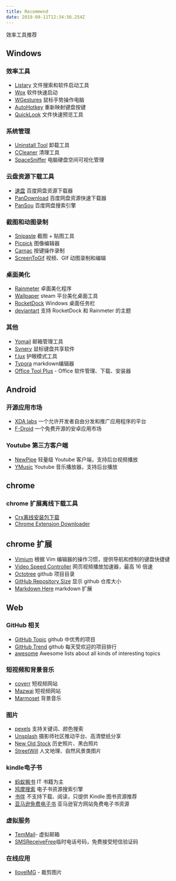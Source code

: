 ```yaml
---
title: Recommend
date: 2019-09-11T12:34:56.254Z
---
```

效率工具推荐

## Windows

### 效率工具
- [Listary][listary] 文件搜索和软件启动工具 
- [Wox][wox] 软件快速启动 
- [WGestures][WGestures] 鼠标手势操作电脑 
- [AutoHotkey][AutoHotkey] 重新映射键盘按键
- [QuickLook][QuickLook] 文件快速预览工具  

### 系统管理
- [Uninstall Tool][uninstall tool] 卸载工具
- [CCleaner][ccleaner] 清理工具
- [SpaceSniffer][spacesniffer] 电脑硬盘空间可视化管理

### 云盘资源下载工具
- [速盘][速盘] 百度网盘资源下载器 
- [PanDownload][pandownload] 百度网盘资源快速下载器
- [PanSou][pansou] 百度网盘搜索引擎

### 截图和动图录制
- [Snipaste][snipaste] 截图 + 贴图工具  
- [Picpick][pickpick] 图像编辑器
- [Carnac][carnac] 按键操作录制
- [ScreenToGif][screentogif] 视频、GIf 动图录制和编辑 

### 桌面美化
- [Rainmeter][rainmeter] 卓面美化程序
- [Wallpaper][wallpaper] steam 平台美化桌面工具
- [RocketDock][rocketdock] Windows 桌面任务栏
- [deviantart][deviantart] 支持 RocketDock 和 Rainmeter 的主题


### 其他
- [Yomail][yomail] 邮箱管理工具
- [Synery][synery] 鼠标键盘共享软件
- [f.lux][f.lux] 护眼模式工具
- [Typora][Typora] markdown编辑器
- [Office Tool Plus][otoolplus]  - Office 软件管理、下载、安装器

## Android 

### 开源应用市场
- [XDA labs][xda] 一个允许开发者自由分发和推广应用程序的平台
- [F-Droid][f-droid] 一个免费开源的安卓应用市场

 ### Youtube 第三方客户端
 - [NewPipe][newpipe] 轻量级 Youtube 客户端，支持后台视频播放
 - [YMusic][ymusic] Youtube 音乐播放器，支持后台播放

## chrome
### chrome 扩展离线下载工具

- [Crx离线安装包下载][Crx]
- [Chrome Extension Downloader][Chrome Extension Downloader]

## chrome 扩展
- [Vimium][Vimium] 根据 Vim 编辑器的操作习惯，提供导航和控制的键盘快捷键
- [Video Speed Controller][Video Speed] 网页视频播放加速器，最高 16 倍速
- [Octotree][Octotree] github 项目目录
- [GitHub Repository Size][gitsize] 显示 github 仓库大小
- [Markdown Here][Markdownh] markdown 扩展

## Web
### GitHub 相关

- [GitHub Topic][GitHub Topic] github 中优秀的项目
- [GitHub Trend][GitHub Trend] github 每天受欢迎的项目排行
- [awesome][awesome] Awesome lists about all kinds of interesting topics

### 短视频和背景音乐
- [coverr][coverr] 短视频网站
- [Mazwai][Mazwai]  短视频网站
- [Marmoset][Marmoset]  背景音乐

### 图片
- [pexels][pexels]  支持关键词、颜色搜索
- [Unsplash][Unsplash]  摄影师社区推动平台、高清壁纸分享
- [New Old Stock][New Old Stock]  历史照片、黑白照片
- [StreetWill][StreetWill]  人文地理、自然风景类图片

### kindle电子书
- [蚂蚁搬书][蚂蚁搬书]   IT 书籍为主
- [鸠摩搜索][鸠摩搜索] 电子书资源搜索引擎
- [书伴][书伴] 不支持下载、阅读，只提供 Kindle 图书资源推荐
- [亚马逊免费电子书][亚马逊免费电子书] 亚马逊官方网站免费电子书资源

### 虚拟服务
- [TemMail][TemMail]- 虚拟邮箱
- [SMSReceiveFree][SMSReceiveFree]临时电话号码，免费接受短信验证码

### 在线应用
- [IloveIMG][iloveimg] - 裁剪图片

[listary]: https://www.listary.com/
[wox]: http://www.wox.one/
[WGestures]:http://www.yingdev.com/projects/wgestures
[AutoHotkey]:https://www.autohotkey.com/
[QuickLook]:https://pooi.moe/QuickLook/?utm_source=www.appinn.com
[deviantart]:https://www.deviantart.com/
[uninstall tool]:https://www.crystalidea.com/uninstall-tool
[ccleaner]:https://www.ccleaner.com/
[spacesniffer]:http://www.uderzo.it/main_products/space_sniffer/index.html
[速盘]:https://www.speedpan.com/
[pandownload]:http://pandownload.com/
[pansou]:http://www.pansou.com/
[snipaste]:https://www.snipaste.com/
[pickpick]:https://picpick.app/zh/
[carnac]:http://code52.org/carnac/
[screentogif]:https://www.screentogif.com/?l=zh_cn
[otoolplus]:https://otp.landian.la/zh-cn/
[rocketdock]:https://rocketdock.en.softonic.com/
[wallpaper]:https://store.steampowered.com/app/431960/Wallpaper_Engine/
[rainmeter]:https://www.rainmeter.net/
[f.lux]:https://justgetflux.com/
[synery]:https://symless.com/synergy
[yomail]:http://www.nextechat.com/
[ymusic]:https://ymusic.io/ 
[newpipe]:https://f-droid.org/en/packages/org.schabi.newpipe/
[f-droid]:https://f-droid.org/en/
[xda]:https://labs.xda-developers.com/
[Crx]:http://yurl.sinaapp.com/crx.php
[Chrome Extension Downloader]:https://chrome-extension-downloader.com/
[gitsize]:https://chrome.google.com/webstore/detail/github-repository-size/apnjnioapinblneaedefcnopcjepgkci?hl=zh-CN
[Octotree]:https://chrome.google.com/webstore/detail/octotree/bkhaagjahfmjljalopjnoealnfndnagc/related?hl=zh-CN
[Video Speed]:https://github.com/igrigorik/videospeed
[Vimium]:http://vimium.github.io/
[Markdownh]:https://markdown-here.com/ 
[Bear]:https://bear.app/ 
[Typora]:https://www.typora.io/ 
[GitHub Trend]:https://github.com/trending
[GitHub Topic]:https://github.com/topics
[Adobe Spark]:https://spark.adobe.com/sp/
[Pexels Videos]:https://videos.pexels.com/
[Mazwai]:http://mazwai.com/#/
[Marmoset]:https://www.marmosetmusic.com/
[StreetWill]:http://streetwill.co/
[New Old Stock]:https://nos.twnsnd.co/
[Unsplash]:https://unsplash.com/
[pexels]:https://www.pexels.com/
[艾维商城]:https://www.aiviy.com/
[胡萝卜周博客]:http://www.carrotchou.blog/
[stardock]:https://www.stardock.com/ 
[itellyou]:https://msdn.itellyou.cn/ 
[SourceForge]:https://sourceforge.net/ 
[NTWind Software]:https://www.ntwind.com/
[Softonic]:https://en.softonic.com/
[Twilio]:https://www.twilio.com/docs/
[SMSReceiveFree]:https://smsreceivefree.com/
[TemMail]:https://temp-mail.org/ 
[亚马逊免费电子书]:http://t.cn/RkPrzFb
[书伴]:https://bookfere.com/ebook
[鸠摩搜索]:https://www.jiumodiary.com/
[鸠摩搜索]:https://www.jiumodiary.com/
[蚂蚁搬书]:http://book.mybanshu.win/
[coverr]: https://coverr.co/
[awesome]: https://github.com/sindresorhus/awesome
[iloveimg]: https://www.iloveimg.com/zh-cn
